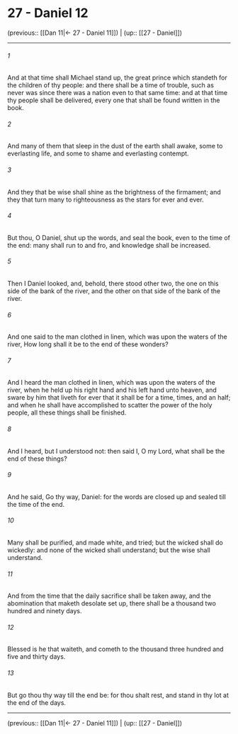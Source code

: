# 27 - Daniel 12

(previous:: [[Dan 11|← 27 - Daniel 11]]) | (up:: [[27 - Daniel]])

***


###### 1 
And at that time shall Michael stand up, the great prince which standeth for the children of thy people: and there shall be a time of trouble, such as never was since there was a nation even to that same time: and at that time thy people shall be delivered, every one that shall be found written in the book. 

###### 2 
And many of them that sleep in the dust of the earth shall awake, some to everlasting life, and some to shame and everlasting contempt. 

###### 3 
And they that be wise shall shine as the brightness of the firmament; and they that turn many to righteousness as the stars for ever and ever. 

###### 4 
But thou, O Daniel, shut up the words, and seal the book, even to the time of the end: many shall run to and fro, and knowledge shall be increased. 

###### 5 
Then I Daniel looked, and, behold, there stood other two, the one on this side of the bank of the river, and the other on that side of the bank of the river. 

###### 6 
And one said to the man clothed in linen, which was upon the waters of the river, How long shall it be to the end of these wonders? 

###### 7 
And I heard the man clothed in linen, which was upon the waters of the river, when he held up his right hand and his left hand unto heaven, and sware by him that liveth for ever that it shall be for a time, times, and an half; and when he shall have accomplished to scatter the power of the holy people, all these things shall be finished. 

###### 8 
And I heard, but I understood not: then said I, O my Lord, what shall be the end of these things? 

###### 9 
And he said, Go thy way, Daniel: for the words are closed up and sealed till the time of the end. 

###### 10 
Many shall be purified, and made white, and tried; but the wicked shall do wickedly: and none of the wicked shall understand; but the wise shall understand. 

###### 11 
And from the time that the daily sacrifice shall be taken away, and the abomination that maketh desolate set up, there shall be a thousand two hundred and ninety days. 

###### 12 
Blessed is he that waiteth, and cometh to the thousand three hundred and five and thirty days. 

###### 13 
But go thou thy way till the end be: for thou shalt rest, and stand in thy lot at the end of the days.

***

(previous:: [[Dan 11|← 27 - Daniel 11]]) | (up:: [[27 - Daniel]])

